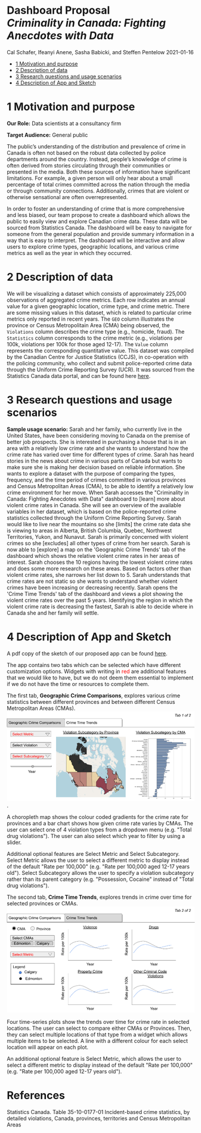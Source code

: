 Dashboard Proposal <br> *Criminality in Canada: Fighting Anecdotes with
Data*
================
Cal Schafer, Ifeanyi Anene, Sasha Babicki, and Steffen Pentelow
2021-01-16

  - [1 Motivation and purpose](#motivation-and-purpose)
  - [2 Description of data](#description-of-data)
  - [3 Research questions and usage
    scenarios](#research-questions-and-usage-scenarios)
  - [4 Description of App and Sketch](#description-of-app-and-sketch)

# 1 Motivation and purpose

**Our Role:** Data scientists at a consultancy firm

**Target Audience:** General public

The public’s understanding of the distribution and prevalence of crime in Canada is often not based on the robust data collected by police departments around the country. Instead, people’s knowledge of crime is often derived from stories circulating through their communities or presented in the media. Both these sources of information have
significant limitations. For example, a given person will only hear about a small percentage of total crimes committed across the nation through the media or through community connections. Additionally, crimes that are violent or otherwise sensational are often overrepresented.

In order to foster an understanding of crime that is more comprehensive and less biased, our team propose to create a dashboard which allows the public to easily view and explore Canadian crime data. These data will be sourced from Statistics Canada. The dashboard will be easy to navigate for someone from the general population and provide summary information in a way that is easy to interpret. The dashboard will be interactive and allow users to explore crime types, geographic locations, and various crime metrics as well as the year in which they occurred.

# 2 Description of data

We will be visualizing a dataset which consists of approximately 225,000 observations of aggregated crime metrics. Each row indicates an annual value for a given geographic location, crime type, and crime metric. There are some missing values in this dataset, which is related to particular crime metrics only reported in recent years. The `GEO` column illustrates the province or Census Metropolitain Area (CMA) being observed, the `Violations` column describes the crime type (e.g., homicide, fraud). The `Statistics` column corresponds to the crime metric (e.g., violations per 100k, violations per 100k for those aged 12-17). The `Value` column represents the corresponding quantitative value. This dataset was compiled by the Canadian Centre for Justice Statistics (CCJS), in co-operation with the policing community, who collect and submit police-reported crime data through the Uniform Crime Reporting Survey (UCR). It was sourced from the Statistics Canada data portal, and can be found here [here](https://www150.statcan.gc.ca/t1/tbl1/en/cv.action?pid=3510017701).


# 3 Research questions and usage scenarios

**Sample usage scenario:** 
Sarah and her family, who currently live in the United States, have been considering moving to Canada on the premise of better job prospects. She is interested in purchasing a house that is in an area with a relatively low crime rate and she wants to understand how the crime rate has varied over time for different types of crime. Sarah has heard stories in the news about crime in various parts of Canada but wants to make sure she is making her decision based on reliable information. She wants to explore a dataset with the purpose of comparing the types, frequency, and the time period of crimes committed in various provinces and Census Metropolitan Areas (CMA), to be able to identify a relatively low crime environment for her move. When Sarah accesses the "Criminality in Canada: Fighting Anecdotes with Data" dashboard to \[learn\] more about violent crime rates in Canada. She will see an overview of the available variables in her dataset, which is based on the police-reported crime statistics collected through the Uniform Crime Reporting Survey. Sarah would like to live near the mountains so she \[limits\] the crime rate data she is viewing to areas in Alberta, British Columbia, Quebec, Northwest Territories, Yukon, and Nunavut. Sarah is primarily concerned with violent crimes so she \[excludes\] all other types of crime from her search. Sarah is now able to \[explore\] a map on the 'Geographic Crime Trends' tab of the dashboard which shows the relative violent crime rates in her areas of interest. Sarah chooses the 10 regions having the lowest violent crime rates and does some more research on these areas. Based on factors other than violent crime rates, she narrows her list down to 5. Sarah understands that crime rates are not static so she wants to understand whether violent crimes have been increasing or decreasing recently. Sarah opens the 'Crime Time Trends' tab of the dashboard and views a plot showing the violent crime rates over the past 5 years. Identifying the region in which the violent crime rate is decreasing the fastest, Sarah is able to decide where in Canada she and her family will settle.

# 4 Description of App and Sketch

A pdf copy of the sketch of our proposed app can be found [here](https://github.com/sbabicki/532_Group_22/blob/main/design_mockup.pdf).  

The app contains two tabs which can be selected which have different customization options. Widgets with writing in <span style="color:red">red</span> are additional features that we would like to have, but we do not deem them essential to implement if we do not have the time or resources to complete them. 

The first tab, **Geographic Crime Comparisons**, explores various crime statistics between different provinces and between different Census Metropolitan Areas (CMAs). 
![Tab 1](images/design_mockup_tab_1.png "Tab 1 - Geographic Crime Comparisons").

A choropleth map shows the colour coded gradients for the crime rate for provinces and a bar chart shows how given crime rate varies by CMAs. The user can select one of 4 violation types from a dropdown menu (e.g. "Total drug violations"). The user can also select which year to filter by using a slider. 

Additional optional features are Select Metric and Select Subcategory. Select Metric allows the user to select a different metric to display instead of the default "Rate per 100,000" (e.g. "Rate per 100,000 aged 12-17 years old"). Select Subcategory allows the user to specify a violation subcategory rather than its parent category (e.g. "Possession, Cocaine" instead of "Total drug violations").

The second tab, **Crime Time Trends**, explores trends in crime over time for selected provinces or CMAs.
![Tab 2](images/design_mockup_tab_2.png "Tab 2 - Crime Time Trends")

Four time-series plots show the trends over time for crime rate in selected locations. The user can select to compare either CMAs or Provinces. Then, they can select multiple locations of that type from a widget which allows multiple items to be selected. A line with a different colour for each select location will appear on each plot.

An additional optional feature is Select Metric, which allows the user to select a different metric to display instead of the default "Rate per 100,000" (e.g. "Rate per 100,000 aged 12-17 years old").


# References

Statistics Canada. Table 35-10-0177-01  Incident-based crime statistics, by detailed violations, Canada, provinces, territories and Census Metropolitan Areas
